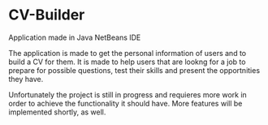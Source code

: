 # CV-Builder
Application made in Java NetBeans IDE

The application is made to get the personal information of users and to build a CV for them.
It is made to help users that are lookng for a job to prepare for possible questions, test their skills and present the opportnities they have.


Unfortunately the project is still in progress
and requieres more work in order to achieve the functionality it should have. More features will be implemented shortly, as well. 

